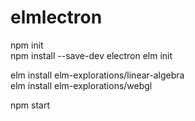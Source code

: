 # elmlectron

npm init  
 npm install --save-dev electron
 elm init
 
 elm install elm-explorations/linear-algebra  
 elm install elm-explorations/webgl  

 npm start  
